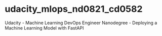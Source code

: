 # udacity_mlops_nd0821_cd0582
Udacity - Machine Learning DevOps Engineer Nanodegree - Deploying a Machine Learning Model with FastAPI
